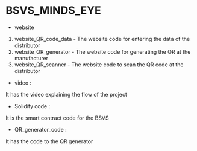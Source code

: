 # BSVS_MINDS_EYE
- website
1. website_QR_code_data - The website code for entering the data of the distributor
2. website_QR_generator - The website code for generating the QR at the manufacturer
3. website_QR_scanner - The website code to scan the QR code at the distributor

- video : 

It  has the video explaining the flow of the project

- Solidity code : 

It is the smart contract code for the BSVS

- QR_generator_code :

It has the code to the QR generator